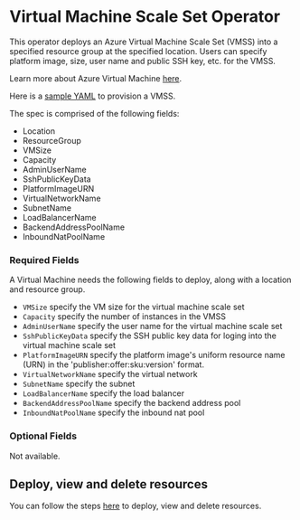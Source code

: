 # Virtual Machine Scale Set Operator

This operator deploys an Azure Virtual Machine Scale Set (VMSS) into a specified resource group at the specified location. Users can specify platform image, size, user name and public SSH key, etc. for the VMSS.

Learn more about Azure Virtual Machine [here](https://docs.microsoft.com/en-us/rest/api/compute/virtualmachinescalesets).

Here is a [sample YAML](/config/samples/azure_v1alpha1_azurevmscaleset.yaml) to provision a VMSS.

The spec is comprised of the following fields:

* Location
* ResourceGroup
* VMSize
* Capacity
* AdminUserName
* SshPublicKeyData
* PlatformImageURN
* VirtualNetworkName
* SubnetName
* LoadBalancerName
* BackendAddressPoolName
* InboundNatPoolName

### Required Fields

A Virtual Machine needs the following fields to deploy, along with a location and resource group.

* `VMSize` specify the VM size for the virtual machine scale set
* `Capacity` specify the number of instances in the VMSS
* `AdminUserName` specify the user name for the virtual machine scale set
* `SshPublicKeyData` specify the SSH public key data for loging into the virtual machine scale set
* `PlatformImageURN` specify the platform image's uniform resource name (URN) in the 'publisher:offer:sku:version' format.
* `VirtualNetworkName` specify the virtual network
* `SubnetName` specify the subnet
* `LoadBalancerName` specify the load balancer
* `BackendAddressPoolName` specify the backend address pool
* `InboundNatPoolName` specify the inbound nat pool

### Optional Fields

Not available.

## Deploy, view and delete resources

You can follow the steps [here](/docs/customresource.md) to deploy, view and delete resources.
